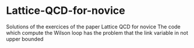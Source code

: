 # Lattice-QCD-for-novice
Solutions of the exercices of the paper Lattice QCD for novice
The code which compute the Wilson loop has the problem that the link variable in not upper bounded
